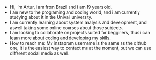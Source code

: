 - Hi, I’m Artur, i am from Brazil and i am 19 years old.
- I am new to the programing and coding world, and i am currently studying about it in the Univali university.
- I am currently learning about system analysis and development, and aswell taking some online courses about those subjects.
- I am looking to collaborate on projects suited for begginers, thus i can learn more about coding and developing my skills.
- How to reach me: My instagram username is the same as the github one, it is the easiest way to contact me at the moment, but we can use different social media as well.

<!---
arturnneto/arturnneto is a ✨ special ✨ repository because its `README.md` (this file) appears on your GitHub profile.
You can click the Preview link to take a look at your changes.
--->
